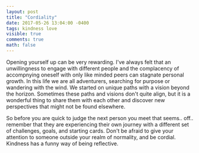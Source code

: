 ```yaml
---
layout: post
title: "Cordiality"
date: 2017-05-26 13:04:00 -0400
tags: kindness love
visible: true
comments: true
math: false
---
```



Opening yourself up can be very rewarding. I've always felt that an unwillingness to engage with different people and the complacency of accompnying oneself with only like minded peers can stagnate personal growth. In this life we are all adventurers, searching for purpose or wandering with the wind. We started on unique paths with a vision beyond the horizon. Sometimes these paths and visions don't quite align, but it is a wonderful thing to share them with each other and discover new perspectives that might not be found elsewhere.

So before you are quick to judge the next person you meet that seems.. off.. remember that they are experiencing their own journey with a different set of challenges, goals, and starting cards. Don't be afraid to give your attention to someone outside your realm of normality, and be cordial. Kindness has a funny way of being reflective.

